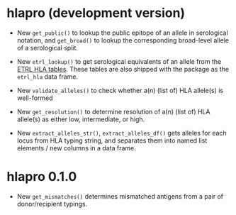 # hlapro (development version)

* New `get_public()` to lookup the public epitope of an allele in serological 
  notation, and `get_broad()` to lookup the corresponding broad-level allele 
  of a serological split.

* New `etrl_lookup()` to get serological equivalents of an allele from the 
  [ETRL HLA tables](https://etrl.eurotransplant.org). These tables are also
  shipped with the package as the `etrl_hla` data frame.

* New `validate_alleles()` to check whether a(n) (list of) HLA allele(s) is
  well-formed

* New `get_resolution()` to determine resolution of a(n) (list of) HLA allele(s)
  as either low, intermediate, or high.

* New `extract_alleles_str()`, `extract_alleles_df()` gets alleles for each 
  locus from HLA typing string, and separates them into named list elements 
  / new columns in a data frame.

# hlapro 0.1.0

* New `get_mismatches()` determines mismatched antigens from a pair of 
  donor/recipient typings.
